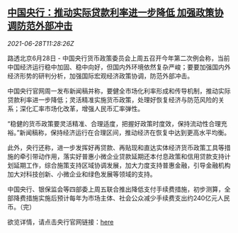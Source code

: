 <!--1624879863000-->
[中国央行：推动实际贷款利率进一步降低 加强政策协调防范外部冲击](https://cn.reuters.com/article/china-cen-loan-rate-0628-idCNKCS2E412C)
------

<div><i>2021-06-28T11:28:26Z</i></div><p>路透北京6月28日 - 中国央行货币政策委员会上周五召开今年第二次例会称，当前中国经济运行稳中加固、稳中向好，但国内外环境依然复杂严峻；要要加强国内外经济形势的研判分析，加强国际宏观经济政策协调，防范外部冲击。</p><p>中国央行官网周一发布新闻稿并称，要健全市场化利率形成和传导机制，推动实际贷款利率进一步降低；灵活精准实施货币政策，处理好恢复经济与防范风险的关系；深化汇率市场化改革，增强人民币汇率弹性。</p><p>“稳健的货币政策要灵活精准、合理适度，把握好政策时度效，保持流动性合理充裕。”新闻稿称，保持经济运行在合理区间，推动经济在恢复中达到更高水平均衡。</p><p>此外，央行还称，进一步发挥好再贷款、再贴现和直达实体经济货币政策工具等措施的牵引带动作用，落实好普惠小微企业贷款延期还本付息政策和信用贷款支持计划延期工作，综合施策支持区域协调发展，加大力度支持普惠金融，引导金融机构加大对科技创新、小微企业和绿色发展等领域的支持。</p><p>中国央行、银保监会等四部委上周五联合推出降低支付手续费措施，初步测算，全部降费措施实施后预计每年为市场主体、社会公众减少手续费支出约240亿元人民币。（完）</p><p>欲览详情，请点击央行官网链接：<a href="http://www.pbc.gov.cn/goutongjiaoliu/113456/113469/4277693/index.html">here</a></p>

